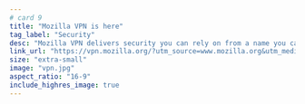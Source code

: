 ```yaml
---
# card 9
title: "Mozilla VPN is here"
tag_label: "Security"
desc: "Mozilla VPN delivers security you can rely on from a name you can trust."
link_url: "https://vpn.mozilla.org/?utm_source=www.mozilla.org&utm_medium=referral&utm_campaign=homepage&utm_content=card"
size: "extra-small"
image: "vpn.jpg"
aspect_ratio: "16-9"
include_highres_image: true
---
```

